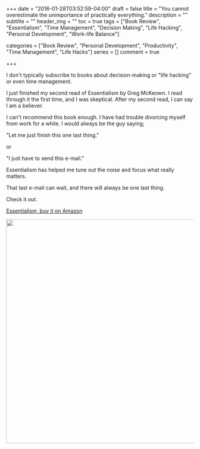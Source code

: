 +++
date  = "2016-01-28T03:52:59-04:00"
draft = false
title = "You cannot overestimate the unimportance of practically everything."
description = ""
subtitle = ""
header_img = ""
toc = true
tags = ["Book Review", "Essentialism", "Time Management", "Decision Making", "Life Hacking", "Personal Development", "Work-life Balance"]

categories = ["Book Review", "Personal Development", "Productivity", "Time Management", "Life Hacks"]
series = []
comment = true

+++

I don't typically subscribe to books about decision-making or "life hacking" or even time management.

I just finished my second read of Essentialism by Greg McKeown. I read through it the first time, and I was skeptical. After my second read, I can say I am a believer.

I can't recommend this book enough. I have had trouble divorcing myself from work for a while. I would always be the guy saying;

"Let me just finish this one last thing." 

or

"I just have to send this e-mail."

Essentialism has helped me tune out the noise and focus what really matters.

That last e-mail can wait, and there will always be one last thing.


Check it out.

[Essentialism, buy it on Amazon](http://www.amazon.com/Essentialism-Disciplined-Pursuit-Greg-McKeown/dp/0804137382/ref=sr_1_1?s=books&ie=UTF8&qid=1453951553&sr=1-1&keywords=essentialism+the+disciplined+pursuit+of+less)

<img src="/content/images/2016/01/essentialism.jpg" height="600"/>



